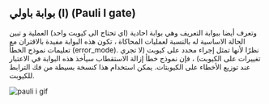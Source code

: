 ## بوابة باولي (I) (Pauli I gate) 

وتعرف أيضا ببوابة التعريف وهي بوابة احادية (اي تحتاج الى كيوبت واحد) العملية  و تبين الحالة الاساسية له
بالنسبة لعمليات المحاكاة ، تكون هذه البوابة مفيدة بالاقتران مع تعليمات نموذج الخطأ (error_mode). نظرًا لأنها تمثل إجراء محدد على كيوبت (لا تجري تغييرات على الكيوبت) ، فإن نموذج خطأ إزالة الاستقطاب سيأخذ هذه البوابة في الاعتبار عند توزيع الأخطاء على الكيوبتات. يمكن استخدام هذا كنسخة بسيطة من فك الترابط للكيوبت.

<!--هذا الجملة ما زالت بحاجة الى ترجمة : Note that more sophisticated error models might be needed to model more accurately the effects of decoherence, leakage, etc.-->

 ![pauli i gif](~/images/pauliIG.gif)
 
